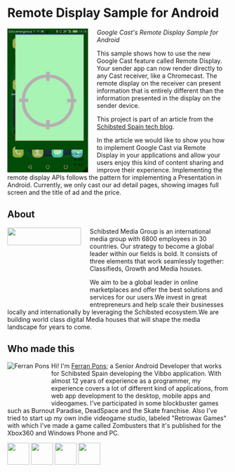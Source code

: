 Remote Display Sample for Android
=================

<img src="media/example_screen_video.gif" align="left" />
<img align="left" width="0" height="328px" hspace="10"/>

*Google Cast's Remote Display Sample for Android*


This sample shows how to use the new Google Cast feature called Remote Display. Your sender app can now render directly to any Cast receiver, like a Chromecast. 
The remote display on the receiver can present information that is entirely different than the information presented in the display on the sender device.

This project is part of an article from the <a href="http://tech.schibsted.es/">Schibsted Spain tech blog</a>.

In the article we would like to show you how to implement Google Cast via Remote Display in your applications and allow your users enjoy this kind of content sharing and improve their experience. Implementing the remote display APIs follows the pattern for implementing a Presentation in Android. Currently, we only cast our ad detail pages, showing images full screen and the title of ad and the price.



About
-----

<img src="http://www.schibsted.es/wp-content/uploads/2014/12/Schibsted-Spain.png" align="left" width="168px" height="40px"/>
<img align="left" width="0" height="168px" hspace="10"/>


Schibsted Media Group is an international media group with 6800 employees in 30 countries. Our strategy to become a global leader within our fields is bold. It consists of three elements that work seamlessly together: Classifieds, Growth and Media houses.

We aim to be a global leader in online marketplaces and offer the best solutions and services for our users.We invest in great entrepreneurs and help scale their businesses locally and internationally by leveraging the Schibsted ecosystem.We are building world class digital Media houses that will shape the media landscape for years to come.



Who made this
--------------

<a href="https://www.ferranpons.com"><img src="https://avatars0.githubusercontent.com/u/8902144?s=400" alt="Ferran Pons" align="left" height="100" width="100" /></a>

Hi! I'm <a href="https://www.ferranpons.com">Ferran Pons</a>; a Senior Android Developer that works for Schibsted Spain developing the Vibbo application. 
With almost 12 years of experience as a programmer, my experience covers a lot of different kind of applications, from web app development to the desktop, mobile apps and videogames. I've participated in some blockbuster games such as Burnout Paradise, DeadSpace and the Skate franchise. Also I've tried to start up my own indie videogame studio, labeled "Retrowax Games" with which I've made a game called Zombusters that it's published for the Xbox360 and Windows Phone and PC.
 
<a href="https://www.linkedin.com/in/ferranpons"><img src="http://icons.iconarchive.com/icons/sicons/basic-round-social/128/linkedin-icon.png" width="50px" height="50px" /></a>
<a href="https://plus.google.com/+FerranPonsSanchez"><img src="http://icons.iconarchive.com/icons/sicons/basic-round-social/128/google-plus-icon.png" width="50px" height="50px" /></a>
<a href="https://twitter.com/ponsaffair"><img src="http://icons.iconarchive.com/icons/sicons/basic-round-social/128/twitter-icon.png" width="50px" height="50px" /></a>
<a href="https://www.youtube.com/user/RetrowaxTV"><img src="http://icons.iconarchive.com/icons/sicons/basic-round-social/128/youtube-icon.png" width="50px" height="50px" /></a>


